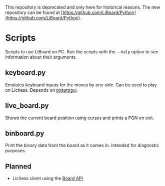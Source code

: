 This repository is deprecated and only here for historical reasons.
The new repository can be found at [https://github.com/LiBoard/Python](https://github.com/LiBoard/Python).

# Scripts
Scripts to use LiBoard on PC.
Run the scripts with the `--help` option to see information about their arguments.

## keyboard.py

Emulates keyboard inputs for the moves by one side. Can be used to play on Lichess.
Depends on [pyautogui](https://pypi.org/project/pyautogui/).

## live_board.py

Shows the current board position using curses and prints a PGN on exit.

## binboard.py

Print the binary data from the board as it comes in. Intended for diagnostic purposes.

## Planned

* Lichess client using the [Board API](https://lichess.org/api#tag/Board)

